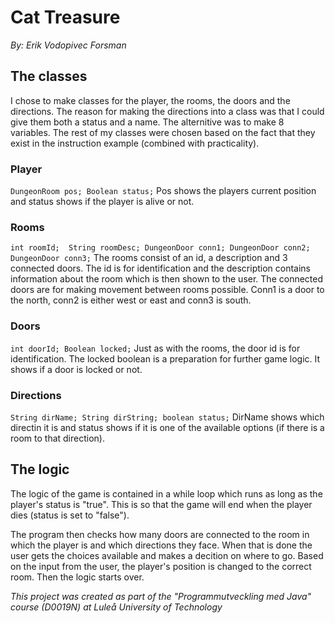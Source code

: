 # Cat Treasure
*By: Erik Vodopivec Forsman*

## The classes
I chose to make classes for the player, the rooms, the doors and the directions. The reason for making the directions into a class was that I could give them both a status and a name. The alternitive was to make 8 variables. The rest of my classes were chosen based on the fact that they exist in the instruction example (combined with practicality). 

### Player
`DungeonRoom pos;
    Boolean status;`
Pos shows the players current position and status shows if the player is alive or not.

### Rooms
`int roomId; 
    String roomDesc;
    DungeonDoor conn1;
    DungeonDoor conn2;
    DungeonDoor conn3;`
The rooms consist of an id, a description and 3 connected doors. The id is for identification and the description contains information about the room which is then shown to the user. The connected doors are for making movement between rooms possible. Conn1 is a door to the north, conn2 is either west or east and conn3 is south. 

### Doors
`int doorId;
    Boolean locked;`
Just as with the rooms, the door id is for identification. The locked boolean is a preparation for further game logic. It shows if a door is locked or not.

### Directions
`String dirName;
    String dirString;
    boolean status;`
DirName shows which directin it is and status shows if it is one of the available options (if there is a room to that direction).

## The logic
The logic of the game is contained in a while loop which runs as long as the player's status is "true". This is so that the game will end when the player dies (status is set to "false").

The program then checks how many doors are connected to the room in which the player is and which directions they face. When that is done the user gets the choices available and makes a decition on where to go. Based on the input from the user, the player's position is changed to the correct room. Then the logic starts over. 

*This project was created as part of the "Programmutveckling med Java" course (D0019N) at Luleå University of Technology*
